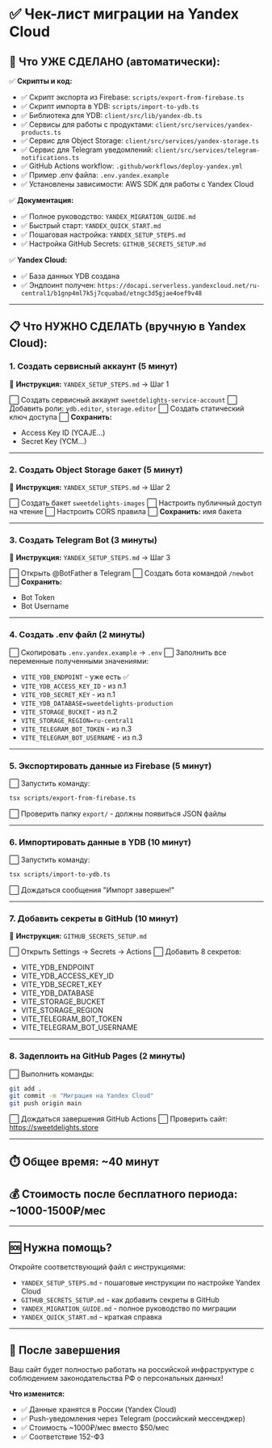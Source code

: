 # ✅ Чек-лист миграции на Yandex Cloud

## 🎯 Что УЖЕ СДЕЛАНО (автоматически):

✅ **Скрипты и код:**
- ✅ Скрипт экспорта из Firebase: `scripts/export-from-firebase.ts`
- ✅ Скрипт импорта в YDB: `scripts/import-to-ydb.ts`
- ✅ Библиотека для YDB: `client/src/lib/yandex-db.ts`
- ✅ Сервисы для работы с продуктами: `client/src/services/yandex-products.ts`
- ✅ Сервис для Object Storage: `client/src/services/yandex-storage.ts`
- ✅ Сервис для Telegram уведомлений: `client/src/services/telegram-notifications.ts`
- ✅ GitHub Actions workflow: `.github/workflows/deploy-yandex.yml`
- ✅ Пример .env файла: `.env.yandex.example`
- ✅ Установлены зависимости: AWS SDK для работы с Yandex Cloud

✅ **Документация:**
- ✅ Полное руководство: `YANDEX_MIGRATION_GUIDE.md`
- ✅ Быстрый старт: `YANDEX_QUICK_START.md`
- ✅ Пошаговая настройка: `YANDEX_SETUP_STEPS.md`
- ✅ Настройка GitHub Secrets: `GITHUB_SECRETS_SETUP.md`

✅ **Yandex Cloud:**
- ✅ База данных YDB создана
- ✅ Эндпоинт получен: `https://docapi.serverless.yandexcloud.net/ru-central1/b1gnp4ml7k5j7cquabad/etngc3d5gjae4oef9v48`

---

## 📋 Что НУЖНО СДЕЛАТЬ (вручную в Yandex Cloud):

### 1. Создать сервисный аккаунт (5 минут)
📖 **Инструкция:** `YANDEX_SETUP_STEPS.md` → Шаг 1

⬜ Создать сервисный аккаунт `sweetdelights-service-account`
⬜ Добавить роли: `ydb.editor`, `storage.editor`
⬜ Создать статический ключ доступа
⬜ **Сохранить:**
   - Access Key ID (YCAJE...)
   - Secret Key (YCM...)

---

### 2. Создать Object Storage бакет (5 минут)
📖 **Инструкция:** `YANDEX_SETUP_STEPS.md` → Шаг 2

⬜ Создать бакет `sweetdelights-images`
⬜ Настроить публичный доступ на чтение
⬜ Настроить CORS правила
⬜ **Сохранить:** имя бакета

---

### 3. Создать Telegram Bot (3 минуты)
📖 **Инструкция:** `YANDEX_SETUP_STEPS.md` → Шаг 3

⬜ Открыть @BotFather в Telegram
⬜ Создать бота командой `/newbot`
⬜ **Сохранить:**
   - Bot Token
   - Bot Username

---

### 4. Создать .env файл (2 минуты)

⬜ Скопировать `.env.yandex.example` → `.env`
⬜ Заполнить все переменные полученными значениями:
   - `VITE_YDB_ENDPOINT` - уже есть ✅
   - `VITE_YDB_ACCESS_KEY_ID` - из п.1
   - `VITE_YDB_SECRET_KEY` - из п.1
   - `VITE_YDB_DATABASE=sweetdelights-production`
   - `VITE_STORAGE_BUCKET` - из п.2
   - `VITE_STORAGE_REGION=ru-central1`
   - `VITE_TELEGRAM_BOT_TOKEN` - из п.3
   - `VITE_TELEGRAM_BOT_USERNAME` - из п.3

---

### 5. Экспортировать данные из Firebase (5 минут)

⬜ Запустить команду:
```bash
tsx scripts/export-from-firebase.ts
```

⬜ Проверить папку `export/` - должны появиться JSON файлы

---

### 6. Импортировать данные в YDB (10 минут)

⬜ Запустить команду:
```bash
tsx scripts/import-to-ydb.ts
```

⬜ Дождаться сообщения "Импорт завершен!"

---

### 7. Добавить секреты в GitHub (10 минут)
📖 **Инструкция:** `GITHUB_SECRETS_SETUP.md`

⬜ Открыть Settings → Secrets → Actions
⬜ Добавить 8 секретов:
   - VITE_YDB_ENDPOINT
   - VITE_YDB_ACCESS_KEY_ID
   - VITE_YDB_SECRET_KEY
   - VITE_YDB_DATABASE
   - VITE_STORAGE_BUCKET
   - VITE_STORAGE_REGION
   - VITE_TELEGRAM_BOT_TOKEN
   - VITE_TELEGRAM_BOT_USERNAME

---

### 8. Задеплоить на GitHub Pages (2 минуты)

⬜ Выполнить команды:
```bash
git add .
git commit -m "Миграция на Yandex Cloud"
git push origin main
```

⬜ Дождаться завершения GitHub Actions
⬜ Проверить сайт: https://sweetdelights.store

---

## ⏱️ Общее время: ~40 минут

## 💰 Стоимость после бесплатного периода: ~1000-1500₽/мес

---

## 🆘 Нужна помощь?

Откройте соответствующий файл с инструкциями:
- `YANDEX_SETUP_STEPS.md` - пошаговые инструкции по настройке Yandex Cloud
- `GITHUB_SECRETS_SETUP.md` - как добавить секреты в GitHub
- `YANDEX_MIGRATION_GUIDE.md` - полное руководство по миграции
- `YANDEX_QUICK_START.md` - краткая справка

---

## 🎉 После завершения

Ваш сайт будет полностью работать на российской инфраструктуре с соблюдением законодательства РФ о персональных данных!

**Что изменится:**
- ✅ Данные хранятся в России (Yandex Cloud)
- ✅ Push-уведомления через Telegram (российский мессенджер)
- ✅ Стоимость ~1000₽/мес вместо $50/мес
- ✅ Соответствие 152-ФЗ
